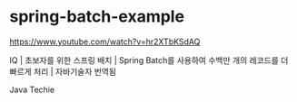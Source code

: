 # spring-batch-example

https://www.youtube.com/watch?v=hr2XTbKSdAQ

IQ | 초보자를 위한 스프링 배치 | Spring Batch를 사용하여 수백만 개의 레코드를 더 빠르게 처리 | 자바기술자
번역됨

Java Techie
